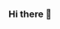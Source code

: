 ### Hi there 👋
<!--
![Les Stats GitHub de ismail](https://github-readme-stats.vercel.app/api?username=ismailazdad&show_icons=true&theme=transparent&count_private=false&layout=compact&hide=prs,issues&include_all_commits=true&custom_title=last%20activity&disable_animations=true
)
-->
<!--
[![Top Langs](https://github-readme-stats.vercel.app/api/top-langs/?username=ismailazdad&langs_count=10&theme=transparent&layout=compact&hide_progress=true&disable_animation=true)](https://github.com/ismailazdad/github-readme-stats)

-->
<!--
**ismailazdad/ismailazdad** is a ✨ _special_ ✨ repository because its `README.md` (this file) appears on your GitHub profile.

Here are some ideas to get you started:

- 🔭 I’m currently working on ...
- 🌱 I’m currently learning ...
- 👯 I’m looking to collaborate on ...
- 🤔 I’m looking for help with ...
- 💬 Ask me about ...
- 📫 How to reach me: ...
- 😄 Pronouns: ...
- ⚡ Fun fact: ...
-->
